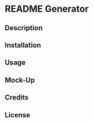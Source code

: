 # README Generator

## Description



## Installation



## Usage



## Mock-Up



## Credits



## License